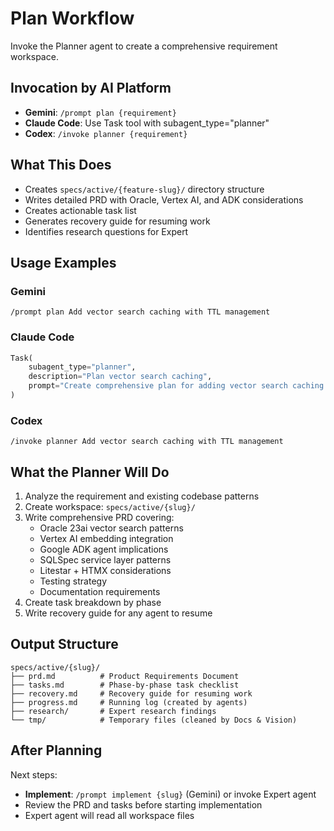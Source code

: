 # Plan Workflow

Invoke the Planner agent to create a comprehensive requirement workspace.

## Invocation by AI Platform

- **Gemini**: `/prompt plan {requirement}`
- **Claude Code**: Use Task tool with subagent_type="planner"
- **Codex**: `/invoke planner {requirement}`

## What This Does

- Creates `specs/active/{feature-slug}/` directory structure
- Writes detailed PRD with Oracle, Vertex AI, and ADK considerations
- Creates actionable task list
- Generates recovery guide for resuming work
- Identifies research questions for Expert

## Usage Examples

### Gemini

```
/prompt plan Add vector search caching with TTL management
```

### Claude Code

```python
Task(
    subagent_type="planner",
    description="Plan vector search caching",
    prompt="Create comprehensive plan for adding vector search caching with TTL management"
)
```

### Codex

```
/invoke planner Add vector search caching with TTL management
```

## What the Planner Will Do

1. Analyze the requirement and existing codebase patterns
2. Create workspace: `specs/active/{slug}/`
3. Write comprehensive PRD covering:
   - Oracle 23ai vector search patterns
   - Vertex AI embedding integration
   - Google ADK agent implications
   - SQLSpec service layer patterns
   - Litestar + HTMX considerations
   - Testing strategy
   - Documentation requirements
4. Create task breakdown by phase
5. Write recovery guide for any agent to resume

## Output Structure

```
specs/active/{slug}/
├── prd.md          # Product Requirements Document
├── tasks.md        # Phase-by-phase task checklist
├── recovery.md     # Recovery guide for resuming work
├── progress.md     # Running log (created by agents)
├── research/       # Expert research findings
└── tmp/            # Temporary files (cleaned by Docs & Vision)
```

## After Planning

Next steps:

- **Implement**: `/prompt implement {slug}` (Gemini) or invoke Expert agent
- Review the PRD and tasks before starting implementation
- Expert agent will read all workspace files
